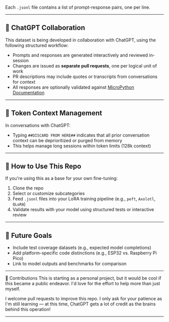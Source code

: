 
Each `.jsonl` file contains a list of prompt-response pairs, one per line.

---

## 🧠 ChatGPT Collaboration

This dataset is being developed in collaboration with ChatGPT, using the following structured workflow:

- Prompts and responses are generated interactively and reviewed in-session
- Changes are issued as **separate pull requests**, one per logical unit of work
- PR descriptions may include quotes or transcripts from conversations for context
- All responses are optionally validated against [MicroPython Documentation](https://docs.micropython.org/en/latest/)

---

## 🧪 Token Context Management

In conversations with ChatGPT:
- Typing `##DISCARD FROM HERE##` indicates that all prior conversation context can be deprioritized or purged from memory
- This helps manage long sessions within token limits (128k context)

---

## 🚀 How to Use This Repo

If you're using this as a base for your own fine-tuning:

1. Clone the repo
2. Select or customize subcategories
3. Feed `.jsonl` files into your LoRA training pipeline (e.g., `peft`, `Axolotl`, `QLoRA`)
4. Validate results with your model using structured tests or interactive review

---

## 📌 Future Goals

- Include test coverage datasets (e.g., expected model completions)
- Add platform-specific code distinctions (e.g., ESP32 vs. Raspberry Pi Pico)
- Link to model outputs and benchmarks for comparison

---

🙌 Contributions
This is starting as a personal project, but it would be cool if this became a public endeavor.
I'd love for the effort to help more than just myself.

I welcome pull requests to improve this repo. I only ask for your patience as I'm still learning —
at this time, ChatGPT gets a lot of credit as the brains behind this operation!

---

